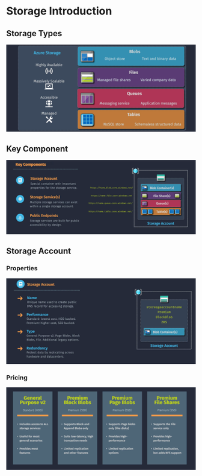 # Storage Introduction

## Storage Types

![Storage Types](images/st-types.png)

## Key Component

![Storage Key Component](images/st-key-component.png)

## Storage Account

### Properties

![Storage Account Properties](images/sa-prop.png)

### Pricing

![Storage Account Types](images/sa-types.png)
